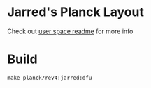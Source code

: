 # Jarred's Planck Layout

Check out [user space readme](../../../../users/jarred/readme.md) for more info

# Build

```
make planck/rev4:jarred:dfu
```
